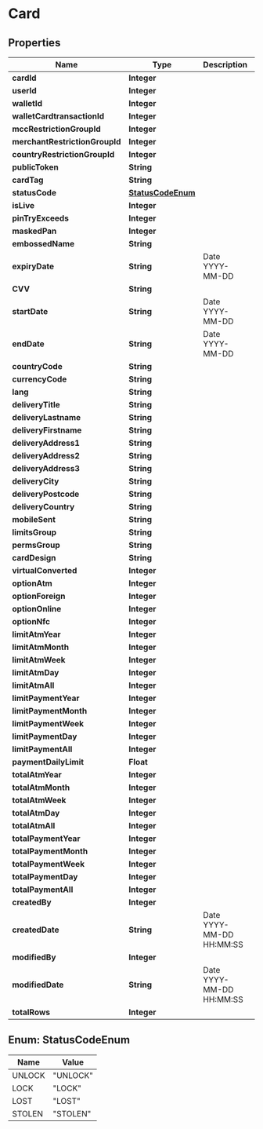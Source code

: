 
# Card

## Properties
Name | Type | Description | Notes
------------ | ------------- | ------------- | -------------
**cardId** | **Integer** |  |  [optional]
**userId** | **Integer** |  |  [optional]
**walletId** | **Integer** |  |  [optional]
**walletCardtransactionId** | **Integer** |  |  [optional]
**mccRestrictionGroupId** | **Integer** |  |  [optional]
**merchantRestrictionGroupId** | **Integer** |  |  [optional]
**countryRestrictionGroupId** | **Integer** |  |  [optional]
**publicToken** | **String** |  |  [optional]
**cardTag** | **String** |  |  [optional]
**statusCode** | [**StatusCodeEnum**](#StatusCodeEnum) |  |  [optional]
**isLive** | **Integer** |  |  [optional]
**pinTryExceeds** | **Integer** |  |  [optional]
**maskedPan** | **Integer** |  |  [optional]
**embossedName** | **String** |  |  [optional]
**expiryDate** | **String** | Date YYYY-MM-DD |  [optional]
**CVV** | **String** |  |  [optional]
**startDate** | **String** | Date YYYY-MM-DD |  [optional]
**endDate** | **String** | Date YYYY-MM-DD |  [optional]
**countryCode** | **String** |  |  [optional]
**currencyCode** | **String** |  |  [optional]
**lang** | **String** |  |  [optional]
**deliveryTitle** | **String** |  |  [optional]
**deliveryLastname** | **String** |  |  [optional]
**deliveryFirstname** | **String** |  |  [optional]
**deliveryAddress1** | **String** |  |  [optional]
**deliveryAddress2** | **String** |  |  [optional]
**deliveryAddress3** | **String** |  |  [optional]
**deliveryCity** | **String** |  |  [optional]
**deliveryPostcode** | **String** |  |  [optional]
**deliveryCountry** | **String** |  |  [optional]
**mobileSent** | **String** |  |  [optional]
**limitsGroup** | **String** |  |  [optional]
**permsGroup** | **String** |  |  [optional]
**cardDesign** | **String** |  |  [optional]
**virtualConverted** | **Integer** |  |  [optional]
**optionAtm** | **Integer** |  |  [optional]
**optionForeign** | **Integer** |  |  [optional]
**optionOnline** | **Integer** |  |  [optional]
**optionNfc** | **Integer** |  |  [optional]
**limitAtmYear** | **Integer** |  |  [optional]
**limitAtmMonth** | **Integer** |  |  [optional]
**limitAtmWeek** | **Integer** |  |  [optional]
**limitAtmDay** | **Integer** |  |  [optional]
**limitAtmAll** | **Integer** |  |  [optional]
**limitPaymentYear** | **Integer** |  |  [optional]
**limitPaymentMonth** | **Integer** |  |  [optional]
**limitPaymentWeek** | **Integer** |  |  [optional]
**limitPaymentDay** | **Integer** |  |  [optional]
**limitPaymentAll** | **Integer** |  |  [optional]
**paymentDailyLimit** | **Float** |  |  [optional]
**totalAtmYear** | **Integer** |  |  [optional]
**totalAtmMonth** | **Integer** |  |  [optional]
**totalAtmWeek** | **Integer** |  |  [optional]
**totalAtmDay** | **Integer** |  |  [optional]
**totalAtmAll** | **Integer** |  |  [optional]
**totalPaymentYear** | **Integer** |  |  [optional]
**totalPaymentMonth** | **Integer** |  |  [optional]
**totalPaymentWeek** | **Integer** |  |  [optional]
**totalPaymentDay** | **Integer** |  |  [optional]
**totalPaymentAll** | **Integer** |  |  [optional]
**createdBy** | **Integer** |  |  [optional]
**createdDate** | **String** | Date YYYY-MM-DD HH:MM:SS |  [optional]
**modifiedBy** | **Integer** |  |  [optional]
**modifiedDate** | **String** | Date YYYY-MM-DD HH:MM:SS |  [optional]
**totalRows** | **Integer** |  |  [optional]


<a name="StatusCodeEnum"></a>
## Enum: StatusCodeEnum
Name | Value
---- | -----
UNLOCK | &quot;UNLOCK&quot;
LOCK | &quot;LOCK&quot;
LOST | &quot;LOST&quot;
STOLEN | &quot;STOLEN&quot;



